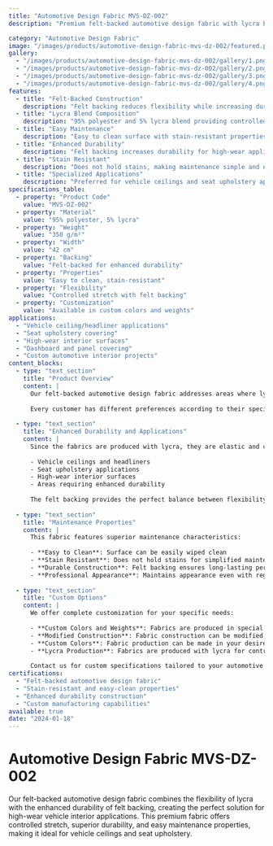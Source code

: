 ```yaml
---
title: "Automotive Design Fabric MVS-DZ-002"
description: "Premium felt-backed automotive design fabric with lycra blend for enhanced durability and easy maintenance in vehicle interior applications"

category: "Automotive Design Fabric"
image: "/images/products/automotive-design-fabric-mvs-dz-002/featured.png"
gallery:
  - "/images/products/automotive-design-fabric-mvs-dz-002/gallery/1.png"
  - "/images/products/automotive-design-fabric-mvs-dz-002/gallery/2.png"
  - "/images/products/automotive-design-fabric-mvs-dz-002/gallery/3.png"
  - "/images/products/automotive-design-fabric-mvs-dz-002/gallery/4.png"
features:
  - title: "Felt-Backed Construction"
    description: "Felt backing reduces flexibility while increasing durability and thickness"
  - title: "Lycra Blend Composition"
    description: "95% polyester and 5% lycra blend providing controlled flexibility and stretch"
  - title: "Easy Maintenance"
    description: "Easy to clean surface with stain-resistant properties"
  - title: "Enhanced Durability"
    description: "Felt backing increases durability for high-wear applications"
  - title: "Stain Resistant"
    description: "Does not hold stains, making maintenance simple and effective"
  - title: "Specialized Applications"
    description: "Preferred for vehicle ceilings and seat upholstery applications"
specifications_table:
  - property: "Product Code"
    value: "MVS-DZ-002"
  - property: "Material"
    value: "95% polyester, 5% lycra"
  - property: "Weight"
    value: "350 g/m²"
  - property: "Width"
    value: "42 cm"
  - property: "Backing"
    value: "Felt-backed for enhanced durability"
  - property: "Properties"
    value: "Easy to clean, stain-resistant"
  - property: "Flexibility"
    value: "Controlled stretch with felt backing"
  - property: "Customization"
    value: "Available in custom colors and weights"
applications:
  - "Vehicle ceiling/headliner applications"
  - "Seat upholstery covering"
  - "High-wear interior surfaces"
  - "Dashboard and panel covering"
  - "Custom automotive interior projects"
content_blocks:
  - type: "text_section"
    title: "Product Overview"
    content: |
      Our felt-backed automotive design fabric addresses areas where lycra-enhanced flexible fabric alone may be insufficient. By adding felt backing to fabric with the same properties, flexibility is reduced while durability is increased, making the fabric thicker and more robust.
      
      Every customer has different preferences according to their specific usage purposes. Therefore, if a customer selects a color from our color chart one day and prefers a different color the next day, we provide production according to customer preferences from dozens of options.
  
  - type: "text_section"
    title: "Enhanced Durability and Applications"
    content: |
      Since the fabrics are produced with lycra, they are elastic and can be used everywhere in the vehicle's interior design. However, this felt-backed version is more commonly preferred for:
      
      - Vehicle ceilings and headliners
      - Seat upholstery applications
      - High-wear interior surfaces
      - Areas requiring enhanced durability
      
      The felt backing provides the perfect balance between flexibility and durability for demanding automotive applications.
  
  - type: "text_section"
    title: "Maintenance Properties"
    content: |
      This fabric features superior maintenance characteristics:
      
      - **Easy to Clean**: Surface can be easily wiped clean
      - **Stain Resistant**: Does not hold stains for simplified maintenance
      - **Durable Construction**: Felt backing ensures long-lasting performance
      - **Professional Appearance**: Maintains appearance even with regular use
  
  - type: "text_section"
    title: "Custom Options"
    content: |
      We offer complete customization for your specific needs:
      
      - **Custom Colors and Weights**: Fabrics are produced in special colors and weights according to your needs
      - **Modified Construction**: Fabric construction can be modified for specific applications
      - **Custom Colors**: Fabric production can be made in your desired colors
      - **Lycra Production**: Fabrics are produced with lycra for controlled flexibility
      
      Contact us for custom specifications tailored to your automotive design project requirements.
certifications:
  - "Felt-backed automotive design fabric"
  - "Stain-resistant and easy-clean properties"
  - "Enhanced durability construction"
  - "Custom manufacturing capabilities"
available: true
date: "2024-01-18"
---
```


# Automotive Design Fabric MVS-DZ-002

Our felt-backed automotive design fabric combines the flexibility of lycra with the enhanced durability of felt backing, creating the perfect solution for high-wear vehicle interior applications. This premium fabric offers controlled stretch, superior durability, and easy maintenance properties, making it ideal for vehicle ceilings and seat upholstery. 